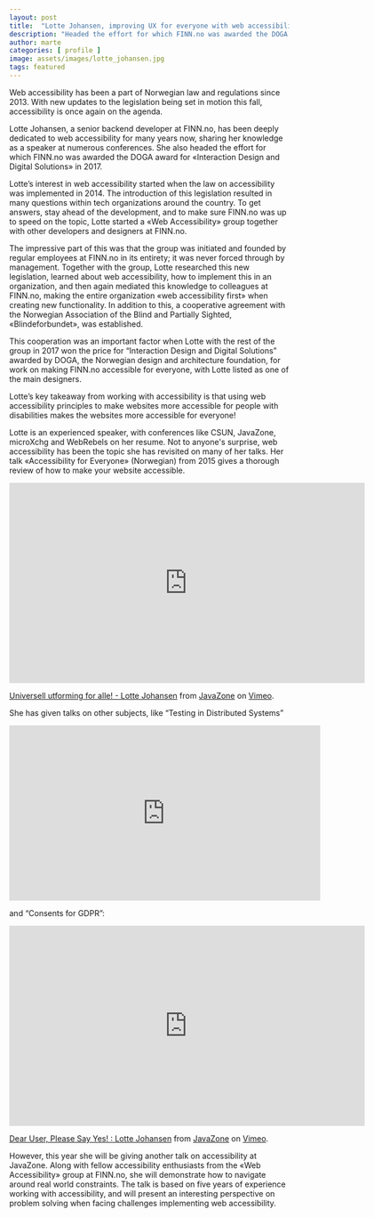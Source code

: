 ```yaml
---
layout: post
title:  "Lotte Johansen, improving UX for everyone with web accessibility"
description: "Headed the effort for which FINN.no was awarded the DOGA award for «Interaction Design and Digital Solutions» in 2017"
author: marte
categories: [ profile ]
image: assets/images/lotte_johansen.jpg
tags: featured
---
```

Web accessibility has been a part of Norwegian law and regulations since 2013. With new updates to the legislation being set in motion this fall, accessibility is once again on the agenda.

Lotte Johansen, a senior backend developer at FINN.no, has been deeply dedicated to web accessibility for many years now, sharing her knowledge as a speaker at numerous conferences. She also headed the effort for which FINN.no was awarded the DOGA award for «Interaction Design and Digital Solutions» in 2017.

Lotte’s interest in web accessibility started when the law on accessibility was implemented in 2014. The introduction of this legislation resulted in many questions within tech organizations around the country. To get answers, stay ahead of the development, and to make sure FINN.no was up to speed on the topic, Lotte started a «Web Accessibility» group together with other developers and designers at FINN.no.

The impressive part of this was that the group was initiated and founded by regular employees at FINN.no in its entirety; it was never forced through by management. Together with the group, Lotte researched this new legislation, learned about web accessibility, how to implement this in an organization, and then again mediated this knowledge to colleagues at FINN.no, making the entire organization «web accessibility first» when creating new functionality. In addition to this, a cooperative agreement with the Norwegian Association of the Blind and Partially Sighted, «Blindeforbundet», was established.

This cooperation was an important factor when Lotte with the rest of the group in 2017 won the price for “Interaction Design and Digital Solutions” awarded by DOGA, the Norwegian design and architecture foundation, for work on making FINN.no accessible for everyone, with Lotte listed as one of the main designers.

Lotte’s key takeaway from working with accessibility is that using web accessibility principles to make websites more accessible for people with disabilities makes the websites more accessible for everyone!

Lotte is an experienced speaker, with conferences like CSUN, JavaZone, microXchg and WebRebels on her resume. Not to anyone's surprise, web accessibility has been the topic she has revisited on many of her talks. Her talk «Accessibility for Everyone» (Norwegian) from 2015 gives a thorough review of how to make your website accessible.

<iframe src="https://player.vimeo.com/video/138863970?color=ff9933&portrait=0" width="640" height="360" frameborder="0" allow="autoplay; fullscreen" allowfullscreen></iframe>
<p><a href="https://vimeo.com/138863970">Universell utforming for alle! - Lotte Johansen</a> from <a href="https://vimeo.com/javazone">JavaZone</a> on <a href="https://vimeo.com">Vimeo</a>.</p>

She has given talks on other subjects, like “Testing in Distributed Systems” 

<iframe width="560" height="315" src="https://www.youtube-nocookie.com/embed/cmJfMnGK-r0" frameborder="0" allow="accelerometer; autoplay; encrypted-media; gyroscope; picture-in-picture" allowfullscreen></iframe>

and “Consents for GDPR”:

<iframe src="https://player.vimeo.com/video/289663706?color=ff9933&portrait=0" width="640" height="360" frameborder="0" allow="autoplay; fullscreen" allowfullscreen></iframe>
<p><a href="https://vimeo.com/289663706">Dear User, Please Say Yes! : Lotte Johansen</a> from <a href="https://vimeo.com/javazone">JavaZone</a> on <a href="https://vimeo.com">Vimeo</a>.</p>

However, this year she will be giving another talk on accessibility at JavaZone. Along with fellow accessibility enthusiasts from the «Web Accessibility» group at FINN.no, she will demonstrate how to navigate around real world constraints. The talk is based on five years of experience working with accessibility, and will present an interesting perspective on problem solving when facing challenges implementing web accessibility.
